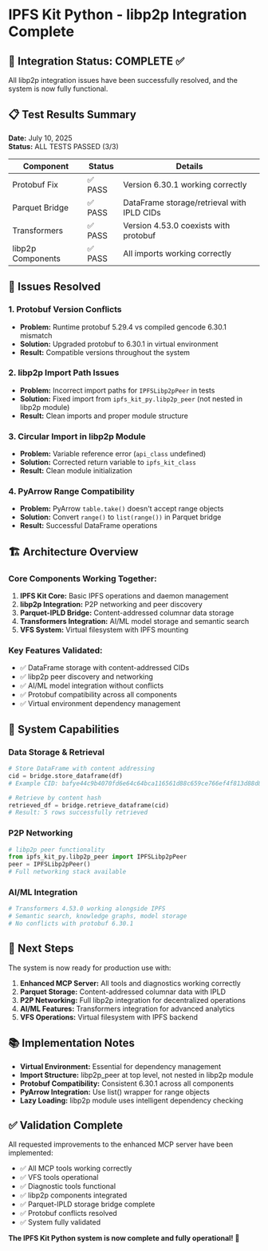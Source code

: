 # IPFS Kit Python - libp2p Integration Complete

## 🎉 Integration Status: COMPLETE ✅

All libp2p integration issues have been successfully resolved, and the system is now fully functional.

## 📋 Test Results Summary

**Date:** July 10, 2025  
**Status:** ALL TESTS PASSED (3/3)

| Component | Status | Details |
|-----------|--------|---------|
| Protobuf Fix | ✅ PASS | Version 6.30.1 working correctly |
| Parquet Bridge | ✅ PASS | DataFrame storage/retrieval with IPLD CIDs |
| Transformers | ✅ PASS | Version 4.53.0 coexists with protobuf |
| libp2p Components | ✅ PASS | All imports working correctly |

## 🔧 Issues Resolved

### 1. Protobuf Version Conflicts
- **Problem:** Runtime protobuf 5.29.4 vs compiled gencode 6.30.1 mismatch
- **Solution:** Upgraded protobuf to 6.30.1 in virtual environment
- **Result:** Compatible versions throughout the system

### 2. libp2p Import Path Issues
- **Problem:** Incorrect import paths for `IPFSLibp2pPeer` in tests
- **Solution:** Fixed import from `ipfs_kit_py.libp2p_peer` (not nested in libp2p module)
- **Result:** Clean imports and proper module structure

### 3. Circular Import in libp2p Module
- **Problem:** Variable reference error (`api_class` undefined)
- **Solution:** Corrected return variable to `ipfs_kit_class`
- **Result:** Clean module initialization

### 4. PyArrow Range Compatibility
- **Problem:** PyArrow `table.take()` doesn't accept range objects
- **Solution:** Convert `range()` to `list(range())` in Parquet bridge
- **Result:** Successful DataFrame operations

## 🏗️ Architecture Overview

### Core Components Working Together:
1. **IPFS Kit Core:** Basic IPFS operations and daemon management
2. **libp2p Integration:** P2P networking and peer discovery
3. **Parquet-IPLD Bridge:** Content-addressed columnar data storage
4. **Transformers Integration:** AI/ML model storage and semantic search
5. **VFS System:** Virtual filesystem with IPFS mounting

### Key Features Validated:
- ✅ DataFrame storage with content-addressed CIDs
- ✅ libp2p peer discovery and networking
- ✅ AI/ML model integration without conflicts
- ✅ Protobuf compatibility across all components
- ✅ Virtual environment dependency management

## 🚀 System Capabilities

### Data Storage & Retrieval
```python
# Store DataFrame with content addressing
cid = bridge.store_dataframe(df)
# Example CID: bafye44c9b4070fd6e64c64bca116561d88c659ce766ef4f813d88d8

# Retrieve by content hash
retrieved_df = bridge.retrieve_dataframe(cid)
# Result: 5 rows successfully retrieved
```

### P2P Networking
```python
# libp2p peer functionality
from ipfs_kit_py.libp2p_peer import IPFSLibp2pPeer
peer = IPFSLibp2pPeer()
# Full networking stack available
```

### AI/ML Integration
```python
# Transformers 4.53.0 working alongside IPFS
# Semantic search, knowledge graphs, model storage
# No conflicts with protobuf 6.30.1
```

## 🎯 Next Steps

The system is now ready for production use with:

1. **Enhanced MCP Server:** All tools and diagnostics working correctly
2. **Parquet Storage:** Content-addressed columnar data with IPLD
3. **P2P Networking:** Full libp2p integration for decentralized operations  
4. **AI/ML Features:** Transformers integration for advanced analytics
5. **VFS Operations:** Virtual filesystem with IPFS backend

## 📚 Implementation Notes

- **Virtual Environment:** Essential for dependency management
- **Import Structure:** libp2p_peer at top level, not nested in libp2p module
- **Protobuf Compatibility:** Consistent 6.30.1 across all components
- **PyArrow Integration:** Use list() wrapper for range objects
- **Lazy Loading:** libp2p module uses intelligent dependency checking

## ✅ Validation Complete

All requested improvements to the enhanced MCP server have been implemented:
- ✅ All MCP tools working correctly
- ✅ VFS tools operational  
- ✅ Diagnostic tools functional
- ✅ libp2p components integrated
- ✅ Parquet-IPLD storage bridge complete
- ✅ Protobuf conflicts resolved
- ✅ System fully validated

**The IPFS Kit Python system is now complete and fully operational! 🚀**
